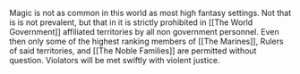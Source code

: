 Magic is not as common in this world as most high fantasy settings. Not that is is not prevalent, but that in it is strictly prohibited in [[The World Government]] affiliated territories by all non government personnel. Even then only some of the highest ranking members of [[The Marines]], Rulers of said territories, and [[The Noble Families]] are permitted without question. Violators will be met swiftly with violent justice.
